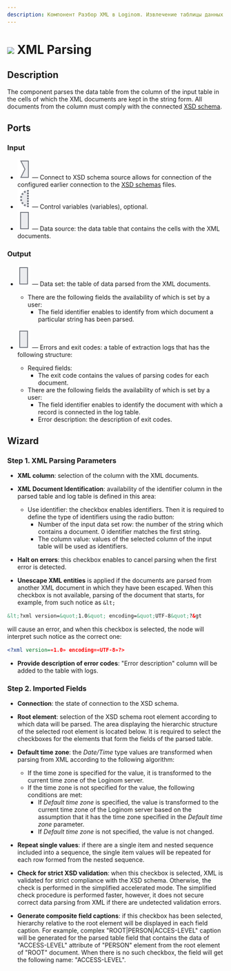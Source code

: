 ```yaml
---
description: Компонент Разбор XML в Loginom. Извлечение таблицы данных из столбца входной таблицы. Мастер настройки. XSD-схема. Пример.
---
```

# ![ ](./../../images/icons/components/extract-xml_default.svg) XML Parsing

## Description

The component parses the data table from the column of the input table in the cells of which the XML documents are kept in the string form. All documents from the column must comply with the connected [XSD schema](https://ru.wikipedia.org/wiki/XML_Schema_%28W3C%29).

## Ports

### Input

* ![ ](./../../images/icons/app/node/ports/inputs/link_inactive.svg) — Connect to XSD schema source allows for connection of the configured earlier connection to the [XSD schemas](./../../integration/connections/list/schemes.md) files.
* ![ ](./../../images/icons/app/node/ports/inputs-optional/variable_inactive.svg) — Control variables (variables), optional.
* ![ ](./../../images/icons/app/node/ports/inputs/table_inactive.svg) — Data source: the data table that contains the cells with the XML documents.

### Output

* ![ ](./../../images/icons/app/node/ports/outputs/table_inactive.svg) — Data set: the table of data parsed from the XML documents.
   * There are the following fields the availability of which is set by a user:
      * The field identifier enables to identify from which document a particular string has been parsed.

* ![ ](./../../images/icons/app/node/ports/outputs/table_inactive.svg) — Errors and exit codes: a table of extraction logs that has the following structure:
   * Required fields:
      * The exit code contains the values of parsing codes for each document.
   * There are the following fields the availability of which is set by a user:
      * The field identifier enables to identify the document with which a record is connected in the log table.
      * Error description: the description of exit codes.

## Wizard

### Step 1. XML Parsing Parameters

* **XML column**: selection of the column with the XML documents.

* **XML Document Identification**: availability of the identifier column in the parsed table and log table is defined in this area:
   * Use identifier: the checkbox enables identifiers. Then it is required to define the type of identifiers using the radio button:
      * Number of the input data set row: the number of the string which contains a document. 0 identifier matches the first string.
      * The column value: values of the selected column of the input table will be used as identifiers.

* **Halt on errors**: this checkbox enables to cancel parsing when the first error is detected.

* **Unescape XML entities** is applied if the documents are parsed from another XML document in which they have been escaped. When this checkbox is not available, parsing of the document that starts, for example, from such notice as `&lt;`

```xml
&lt;?xml version=&quot;1.0&quot; encoding=&quot;UTF-8&quot;?&gt
```

will cause an error, and when this checkbox is selected, the node will interpret such notice as the correct one:

```xml
<?xml version=«1.0» encoding=«UTF-8»?>
```

* **Provide description of error codes**: "Error description" column will be added to the table with logs.

### Step 2. Imported Fields

* **Connection**: the state of connection to the XSD schema.

* **Root element**: selection of the XSD schema root element according to which data will be parsed. The area displaying the hierarchic structure of the selected root element is located below. It is required to select the checkboxes for the elements that form the fields of the parsed table.

* **Default time zone**: the *Date/Time* type values are transformed when parsing from XML according to the following algorithm:
   * If the time zone is specified for the value, it is transformed to the current time zone of the Loginom server.
   * If the time zone is not specified for the value, the following conditions are met:
      * If *Default time zone* is specified, the value is transformed to the current time zone of the Loginom server based on the assumption that it has the time zone specified in the *Default time zone* parameter.
      * If *Default time zone* is not specified, the value is not changed.

* **Repeat single values**: if there are a single item and nested sequence included into a sequence, the single item values will be repeated for each row formed from the nested sequence.

* **Check for strict XSD validation**: when this checkbox is selected, XML is validated for strict compliance with the XSD schema. Otherwise, the check is performed in the simplified accelerated mode. The simplified check procedure is performed faster, however, it does not secure correct data parsing from XML if there are undetected validation errors.

* **Generate composite field captions**: if this checkbox has been selected, hierarchy relative to the root element will be displayed in each field caption. For example, complex "ROOT|PERSON|ACCES-LEVEL" caption will be generated for the parsed table field that contains the data of "ACCESS-LEVEL" attribute of "PERSON" element from the root element of "ROOT" document. When there is no such checkbox, the field will get the following name: "ACCESS-LEVEL".
